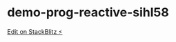 # demo-prog-reactive-sihl58

[Edit on StackBlitz ⚡️](https://stackblitz.com/edit/demo-prog-reactive-sihl58)